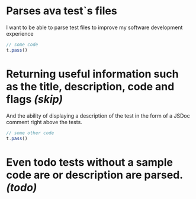 # Parses ava test`s files

I want to be able to parse test files to improve my software development experience

```js
// some code
t.pass()
```

# Returning useful information such as the title, description, code and flags *(skip)*

And the ability of displaying a description of the test in the form of a JSDoc comment
right above the tests.

```js
// some other code
t.pass()
```

# Even todo tests without a sample code are or description are parsed. *(todo)*